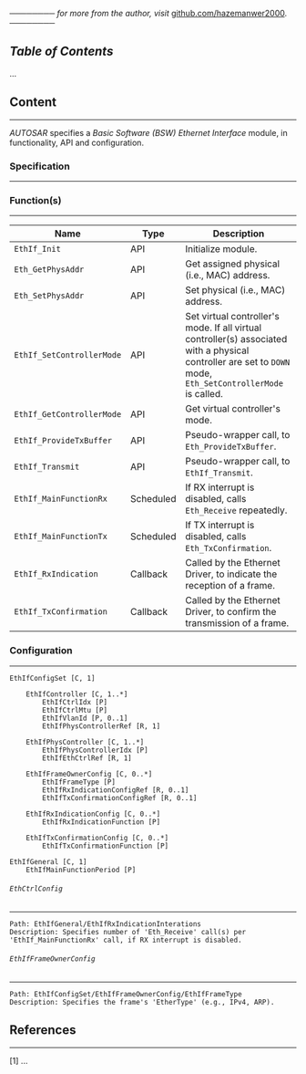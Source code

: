 ──────── *for more from the author, visit* [github.com/hazemanwer2000](https://github.com/hazemanwer2000). ────────
## *Table of Contents*
...
## Content
---
*AUTOSAR* specifies a *Basic Software (BSW) Ethernet Interface* module, in functionality, API and configuration.
### Specification
---

### Function(s)
---

| Name                      | Type      | Description                                                                                                                                                  |
| ------------------------- | --------- | ------------------------------------------------------------------------------------------------------------------------------------------------------------ |
| `EthIf_Init`              | API       | Initialize module.                                                                                                                                           |
| `Eth_GetPhysAddr`         | API       | Get assigned physical (i.e., MAC) address.                                                                                                                   |
| `Eth_SetPhysAddr`         | API       | Set physical (i.e., MAC) address.                                                                                                                            |
| `EthIf_SetControllerMode` | API       | Set virtual controller's mode. If all virtual controller(s) associated with a physical controller are set to `DOWN` mode, `Eth_SetControllerMode` is called. |
| `EthIf_GetControllerMode` | API       | Get virtual controller's mode.                                                                                                                               |
| `EthIf_ProvideTxBuffer`   | API       | Pseudo-wrapper call, to `Eth_ProvideTxBuffer`.                                                                                                               |
| `EthIf_Transmit`          | API       | Pseudo-wrapper call, to `EthIf_Transmit`.                                                                                                                    |
| `EthIf_MainFunctionRx`    | Scheduled | If RX interrupt is disabled, calls `Eth_Receive` repeatedly.                                                                                                 |
| `EthIf_MainFunctionTx`    | Scheduled | If TX interrupt is disabled, calls `Eth_TxConfirmation`.                                                                                                     |
| `EthIf_RxIndication`      | Callback  | Called by the Ethernet Driver, to indicate the reception of a frame.                                                                                         |
| `EthIf_TxConfirmation`    | Callback  | Called by the Ethernet Driver, to confirm the transmission of a frame.                                                                                       |

### Configuration
---
```
EthIfConfigSet [C, 1]

	EthIfController [C, 1..*]
		EthIfCtrlIdx [P]
		EthIfCtrlMtu [P]
		EthIfVlanId [P, 0..1]
		EthIfPhysControllerRef [R, 1]

	EthIfPhysController [C, 1..*]
		EthIfPhysControllerIdx [P]
		EthIfEthCtrlRef [R, 1]

	EthIfFrameOwnerConfig [C, 0..*]
		EthIfFrameType [P]
		EthIfRxIndicationConfigRef [R, 0..1]
		EthIfTxConfirmationConfigRef [R, 0..1]

	EthIfRxIndicationConfig [C, 0..*]
		EthIfRxIndicationFunction [P]

	EthIfTxConfirmationConfig [C, 0..*]
		EthIfTxConfirmationFunction [P]

EthIfGeneral [C, 1]
	EthIfMainFunctionPeriod [P]
```
###### `EthCtrlConfig`
---
```
Path: EthIfGeneral/EthIfRxIndicationInterations
Description: Specifies number of 'Eth_Receive' call(s) per 'EthIf_MainFunctionRx' call, if RX interrupt is disabled.
```
###### `EthIfFrameOwnerConfig`
---
```
Path: EthIfConfigSet/EthIfFrameOwnerConfig/EthIfFrameType
Description: Specifies the frame's 'EtherType' (e.g., IPv4, ARP).
```
## References
---
[1] ...